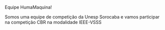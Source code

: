 Equipe HumaMaquina!

Somos uma equipe de competição da Unesp Sorocaba e vamos participar na competição CBR na modalidade IEEE-VSSS

